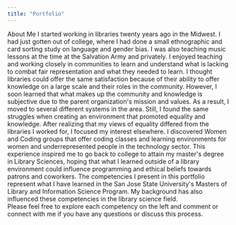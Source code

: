 ```yaml
---
title: "Portfolio"
---
```


About Me
 I started working in libraries twenty years ago in the Midwest. I had just gotten out of college, where I had done a small ethnographic and card sorting study on language and gender bias. I was also teaching music lessons at the time at the Salvation Army and privately. I enjoyed teaching and working closely in communities to learn and understand what is lacking to combat fair representation and what they needed to learn. I thought libraries could offer the same satisfaction because of their ability to offer knowledge on a large scale and their roles in the community. However, I soon learned that what makes up the community and knowledge is subjective due to the parent organization's mission and values. As a result, I moved to several different systems in the area. Still, I found the same struggles when creating an environment that promoted equality and knowledge.
      After realizing that my views of equality differed from the libraries I worked for, I focused my interest elsewhere.  I discovered Women and Coding groups that offer coding classes and learning environments for women and underrepresented people in the technology sector. This experience inspired me to go back to college to attain my master's degree in Library Sciences, hoping that what I learned outside of a library environment could influence programming and ethical beliefs towards patrons and coworkers.
        The competencies I present in this portfolio represent what I have learned in the San Jose State University's Masters of Library and Information Science Program. My background has also influenced these competencies in the library science field.   
    Please feel free to explore each competency on the left and comment or connect with me if you have any questions or discuss this process. 
